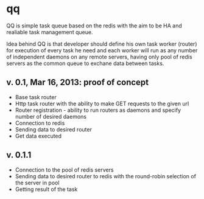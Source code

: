 qq
==

QQ is simple task queue based on the redis with the aim to be HA and realiable task management queue.

Idea behind QQ is that developer should define his own task worker (router) for execution of every task he need and each worker will run as any number of independent daemons on any remote servers, having only pool of redis servers as the common queue to exchane data between tasks.

v. 0.1, Mar 16, 2013: proof of concept
---------------------------------

* Base task router
* Http task router with the ability to make GET requests to the given url
* Router registration - ability to run routers as daemons and specify number of desired daemons
* Connection to redis
* Sending data to desired router
* Get data executed

v. 0.1.1
-------------------------
* Connection to the pool of redis servers
* Sending data to desired router to redis with the round-robin selection of the server in pool
* Getting result of the task
